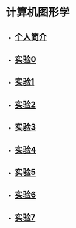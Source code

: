 # 计算机图形学

* ## [个人简介]()  

* ## [实验0](https://itachi-zyt.github.io/little%20dog.png)  
 
* ## [实验1](https://itachi-zyt.github.io/%E5%AE%9E%E9%AA%8C%E4%B8%80.html)

* ## [实验2](https://itachi-zyt.github.io/201812213501021/index.html)    

* ## [实验3](https://itachi-zyt.github.io/201812213501021-3/任务a.html)   
 
* ## [实验4](https://itachi-zyt.github.io/201812213501021-lab4/index.html)

* ## [实验5](https://itachi-zyt.github.io/201812213501021-lab5/lab5/lab5.html) 

* ## [实验6](https://itachi-zyt.github.io/201812213501021-6/index.html) 

* ## [实验7](https://itachi-zyt.github.io/201812213501021-7/index.html) 


